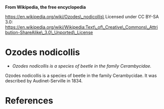 **From Wikipedia, the free encyclopedia**

https://en.wikipedia.org/wiki/Ozodes\_nodicollis\
Licensed under CC BY-SA 3.0:\
https://en.wikipedia.org/wiki/Wikipedia:Text\_of\_Creative\_Commons\_Attribution-ShareAlike\_3.0\_Unported\_License

Ozodes nodicollis
=================

-   *Ozodes nodicollis is a species of beetle in the family
    Cerambycidae.*

Ozodes nodicollis is a species of beetle in the family Cerambycidae. It
was described by Audinet-Serville in 1834.

References
==========
